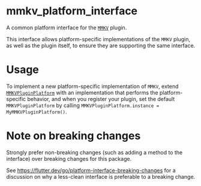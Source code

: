 # mmkv_platform_interface

A common platform interface for the [`MMKV`][1] plugin.

This interface allows platform-specific implementations of the `MMKV`
plugin, as well as the plugin itself, to ensure they are supporting the
same interface.

# Usage

To implement a new platform-specific implementation of `MMKV`, extend
[`MMKVPluginPlatform`][2] with an implementation that performs the
platform-specific behavior, and when you register your plugin, set the default
`MMKVPluginPlatform` by calling
`MMKVPluginPlatform.instance = MyMMKVPluginPlatform()`.

# Note on breaking changes

Strongly prefer non-breaking changes (such as adding a method to the interface)
over breaking changes for this package.

See https://flutter.dev/go/platform-interface-breaking-changes for a discussion
on why a less-clean interface is preferable to a breaking change.

[1]: ../mmkv
[2]: lib/mmkv_platform_interface.dart